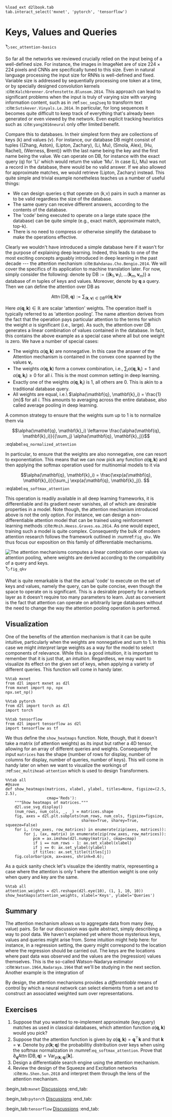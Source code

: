 ```{.python .input  n=1}
%load_ext d2lbook.tab
tab.interact_select('mxnet', 'pytorch', 'tensorflow')
```

# Keys, Values and Queries

:label:`sec_attention-basics`

So far all the networks we reviewed crucially relied on the input being of a well-defined size. For instance, the images in ImageNet are of size $224 \times 224$ pixels and CNNs are specifically tuned to this size. Even in natural language processing the input size for RNNs is well-defined and fixed. Variable size is addressed by sequentially processing one token at a time, or by specially designed convolution kernels :cite:`Kalchbrenner.Grefenstette.Blunsom.2014`. This approach can lead to significant problems when the input is truly of varying size with varying information content, such as in :ref:`sec_seq2seq` to transform text :cite:`Sutskever.Vinyals.Le.2014`. In particular, for long sequences it becomes quite difficult to keep track of everything that's already been generated or even viewed by the network. Even explicit tracking heuristics such as :cite:`yang2016neural` only offer limited benefit. 

Compare this to databases. In their simplest form they are collections of keys (k) and values (v). For instance, our database DB might consist of tuples \{(Zhang, Aston), (Lipton, Zachary), (Li, Mu), (Smola, Alex), (Hu, Rachel), (Werness, Brent)\} with the last name being the key and the first name being the value. We can operate on DB, for instance with the exact query (q) for 'Li' which would return the value 'Mu'. In case (Li, Mu) was not a record in the database, there would be no valid answer. If we also allowed for approximate matches, we would retrieve (Lipton, Zachary) instead. This quite simple and trivial example nonetheless teaches us a number of useful things:

* We can design queries q that operate on (k,v) pairs in such a manner as to be valid regardless the size of the database. 
* The same query can receive different answers, according to the contents of the database. 
* The 'code' being executed to operate on a large state space (the database) can be quite simple (e.g., exact match, approximate match, top-k). 
* There is no need to compress or otherwise simplify the database to make the operations effective. 

Clearly we wouldn't have introduced a simple database here if it wasn't for the purpose of explaining deep learning. Indeed, this leads to one of the most exciting concepts arguably introduced in deep learning in the past decade --- the attention mechanism :cite:`Bahdanau.Cho.Bengio.2014`. We will cover the specifics of its application to machine translation later. For now, simply consider the following: denote by $\mathrm{DB} := \{(\mathbf{k}_1, \mathbf{v}_1), \ldots (\mathbf{k}_m, \mathbf{v}_m)\}$ a database of $m$ tuples of keys and values. Moreover, denote by $\mathbf{q}$ a query. Then we can define the attention over $\mathrm{DB}$ as

$$\mathop{\mathrm{Attn}}(\mathrm{DB}, \mathbf{q}) := \sum_{(\mathbf{k}, \mathbf{v}) \in \mathrm{DB}} \alpha(\mathbf{q}, \mathbf{k}) \mathbf{v}$$

Here $\alpha(\mathbf{q}, \mathbf{k}) \in \mathbb{R}$ are scalar 'attention' weights. The operation itself is typically referred to as 'attention pooling'. The name attention derives from the fact that the operation pays particular attention to the terms for which the weight $\alpha$ is significant (i.e., large). As such, the attention over $\mathrm{DB}$ generates a linear combination of values contained in the database. In fact, this contains the above example as a special case where all but one weight is zero. We have a number of special cases:

* The weights $\alpha(\mathbf{q}, \mathbf{k})$ are nonnegative. In this case the answer of the Attention mechanism is contained in the convex cone spanned by the values $\mathbf{v}_i$. 
* The weights $\alpha(\mathbf{q}, \mathbf{k})$ form a convex combination, i.e., $\sum_i \alpha(\mathbf{q}, \mathbf{k}_i) = 1$ and $\alpha(\mathbf{q}, \mathbf{k}_i) \geq 0$ for all $i$. This is the most common setting in deep learning. 
* Exactly one of the weights $\alpha(\mathbf{q}, \mathbf{k}_i)$ is $1$, all others are $0$. This is akin to a traditional database query. 
* All weights are equal, i.e.\ $\alpha(\mathbf{q}, \mathbf{k}_i) = \frac{1}{m}$ for all $i$. This amounts to averaging across the entire database, also called average pooling in deep learning. 

A common strategy to ensure that the weights sum up to $1$ is to normalize them via 

$$\alpha(\mathbf{q}, \mathbf{k}_i) \leftarrow \frac{\alpha(\mathbf{q}, \mathbf{k}_i)}{{\sum_j} \alpha(\mathbf{q}, \mathbf{k}_j)}$$
:eqlabel:`eq_normalized_attention`

In particular, to ensure that the weights are also nonnegative, one can resort to exponentiation. This means that we can now pick any function  $a(\mathbf{q}, \mathbf{k})$ and then applying the softmax operation used for multinomial models to it via

$$\alpha(\mathbf{q}, \mathbf{k}_i) = \frac{\exp(a(\mathbf{q}, \mathbf{k}_i)}{\sum_j \exp(a(\mathbf{q}, \mathbf{k}_j)}. $$
:eqlabel:`eq_softmax_attention`

This operation is readily available in all deep learning frameworks, it is differentiable and its gradient never vanishes, all of which are desirable properties in a model. Note though, the attention mechanism introduced above is not the only option. For instance, we can design a non-differentiable attention model that can be trained using reinforcement learning methods :cite:`Mnih.Heess.Graves.ea.2014`. As one would expect, training such a model is quite complex. Consequently the bulk of modern attention research 
follows the framework outlined in :numref:`fig_qkv`. We thus focus our exposition on this family of differentiable mechanisms. 

![The attention mechanisms computes a linear combination over values via attention pooling,
where weights are derived according to the compatibility of a query and keys.](../img/qkv.svg)
:label:`fig_qkv`

What is quite remarkable is that the actual 'code' to execute on the set of keys and values, namely the query, can be quite concise, even though the space to operate on is significant. This is a desirable property for a network layer as it doesn't require too many parameters to learn. Just as convenient is the fact that attention can operate on arbitrarily large databases without the need to change the way the attention pooling operation is performed. 

## Visualization

One of the benefits of the attention mechanism is that it can be quite intuitive, particularly when the weights are nonnegative and sum to $1$. In this case we might *interpret* large weights as a way for the model to select components of relevance. While this is a good intuition, it is important to remember that it is just that, an *intuition*. Regardless, we may want to visualize its effect on the given set of keys, when applying a variety of different queries. This function will come in handy later.

```{.python .input}
%%tab mxnet
from d2l import mxnet as d2l
from mxnet import np, npx
npx.set_np()
```

```{.python .input  n=2}
%%tab pytorch
from d2l import torch as d2l
import torch
```

```{.python .input}
%%tab tensorflow
from d2l import tensorflow as d2l
import tensorflow as tf
```

We thus define the `show_heatmaps` function. Note, though, that it doesn't take a matrix (of attention weights) as its input but rather a 4D tensor, allowing for an array of different queries and weights. Consequently the input `matrices` has the shape (number of rows for display, number of columns for display, number of queries, number of keys). This will come in handy later on when we want to visualize the workings of :ref:`sec_multihead-attention` which is used to design Transformers.

```{.python .input  n=17}
%%tab all
#@save
def show_heatmaps(matrices, xlabel, ylabel, titles=None, figsize=(2.5, 2.5),
                  cmap='Reds'):
    """Show heatmaps of matrices."""
    d2l.use_svg_display()
    (num_rows, num_cols, _, _) = matrices.shape
    fig, axes = d2l.plt.subplots(num_rows, num_cols, figsize=figsize,
                                 sharex=True, sharey=True, squeeze=False)
    for i, (row_axes, row_matrices) in enumerate(zip(axes, matrices)):
        for j, (ax, matrix) in enumerate(zip(row_axes, row_matrices)):
            pcm = ax.imshow(d2l.numpy(matrix), cmap=cmap)
            if i == num_rows - 1: ax.set_xlabel(xlabel)
            if j == 0: ax.set_ylabel(ylabel)
            if titles: ax.set_title(titles[j])
    fig.colorbar(pcm, ax=axes, shrink=0.6);
```

As a quick sanity check let's visualize the identity matrix, representing a case where the attention is only $1$ 
where the attention weight is one only when query and key are the same.

```{.python .input  n=20}
%%tab all
attention_weights = d2l.reshape(d2l.eye(10), (1, 1, 10, 10))
show_heatmaps(attention_weights, xlabel='Keys', ylabel='Queries')
```

## Summary

The attention mechanism allows us to aggregate data from many (key, value) pairs. So far our discussion was 
quite abstract, simply describing a way to pool data. We haven't explained yet where those mysterious keys, values and queries might arise from. Some intuition might help here: for instance, in a regression setting, the query might correspond to the location where the regression should be carried out. The keys are the locations where past data was observed and the values are the (regression) values themselves. This is the so-called Watson-Nadarya estimator :cite:`Watson.1964,Nadaraya.1964` that we'll be studying in the next section. Another example is the integration of 

By design, the attention mechanisms provides a *differentiable* means of control 
by which a neural network can select elements from a set and to construct an associated weighted sum over representations. 

## Exercises

1. Suppose that you wanted to re-implement approximate (key,query) matches as used in classical databases, which attention function $a(\mathbf{q}, \mathbf{k})$ would you pick? 
1. Suppose that the attention function is given by $a(\mathbf{q}, \mathbf{k}) = \mathbf{q}^\top \mathbf{k}$ and that $\mathbf{k} = \mathbf{v}$. Denote by $p(\mathbf{k}; \mathbf{q})$ the probabilitiy distribution over keys when using the softmax normalization in :numref:`eq_softmax_attention`. Prove that $\partial_{\mathbf{q}} \mathop{\mathrm{Attn}}(\mathrm{DB}, \mathbf{q}) = \mathrm{Var}_{p(\mathbf{k}; \mathbf{q})}[\mathbf{k}]$.
1. Design a differentiable search engine using the attention mechanism. 
1. Review the design of the Squeeze and Excitation networks :cite:`Hu.Shen.Sun.2018` and interpret them through the lens of the attention mechanism. 

:begin_tab:`mxnet`
[Discussions](https://discuss.d2l.ai/t/1596)
:end_tab:

:begin_tab:`pytorch`
[Discussions](https://discuss.d2l.ai/t/1592)
:end_tab:

:begin_tab:`tensorflow`
[Discussions](https://discuss.d2l.ai/t/1710)
:end_tab:

```{.python .input}

```

